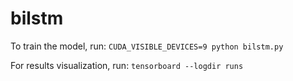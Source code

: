 # bilstm
To train the model, run:
```CUDA_VISIBLE_DEVICES=9 python bilstm.py```  

For results visualization, run:
```tensorboard --logdir runs```
